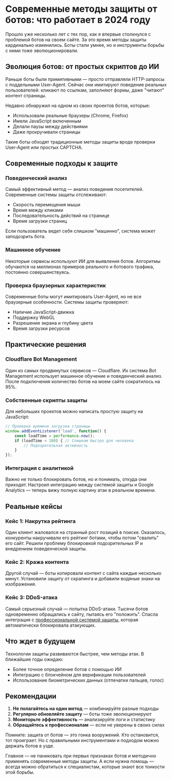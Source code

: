 # Современные методы защиты от ботов: что работает в 2024 году

Прошло уже несколько лет с тех пор, как я впервые столкнулся с проблемой ботов на своем сайте. За это время методы защиты кардинально изменились. Боты стали умнее, но и инструменты борьбы с ними тоже эволюционировали.

## Эволюция ботов: от простых скриптов до ИИ

Раньше боты были примитивными — просто отправляли HTTP-запросы с поддельными User-Agent. Сейчас они имитируют поведение реальных пользователей: кликают по ссылкам, заполняют формы, даже "читают" контент страницы.

Недавно обнаружил на одном из своих проектов ботов, которые:
- Использовали реальные браузеры (Chrome, Firefox)
- Имели JavaScript включенным
- Делали паузы между действиями
- Даже прокручивали страницы

Такие боты обходят традиционные методы защиты вроде проверки User-Agent или простых CAPTCHA.

## Современные подходы к защите

### Поведенческий анализ

Самый эффективный метод — анализ поведения посетителей. Современные системы защиты отслеживают:
- Скорость перемещения мыши
- Время между кликами
- Последовательность действий на странице
- Время загрузки страниц

Если пользователь ведет себя слишком "машинно", система может заподозрить бота.

### Машинное обучение

Некоторые сервисы используют ИИ для выявления ботов. Алгоритмы обучаются на миллионах примеров реального и ботового трафика, постоянно совершенствуясь.

### Проверка браузерных характеристик

Современные боты могут имитировать User-Agent, но не все браузерные особенности. Системы защиты проверяют:
- Наличие JavaScript-движка
- Поддержку WebGL
- Разрешение экрана и глубину цвета
- Время загрузки ресурсов

## Практические решения

### Cloudflare Bot Management

Один из самых продвинутых сервисов — Cloudflare. Их система Bot Management использует машинное обучение и поведенческий анализ. После подключения количество ботов на моем сайте сократилось на 95%.

### Собственные скрипты защиты

Для небольших проектов можно написать простую защиту на JavaScript:

```javascript
// Проверка времени загрузки страницы
window.addEventListener('load', function() {
    const loadTime = performance.now();
    if (loadTime < 100) { // Слишком быстро для человека
        // Подозрительная активность
    }
});
```

### Интеграция с аналитикой

Важно не только блокировать ботов, но и понимать, откуда они приходят. Настроил интеграцию между системой защиты и Google Analytics — теперь вижу полную картину атак в реальном времени.

## Реальные кейсы

### Кейс 1: Накрутка рейтинга

Один клиент жаловался на странный рост позиций в поиске. Оказалось, конкуренты накручивали его рейтинг ботами, чтобы потом "свалить" его сайт. Решили проблему блокировкой подозрительных IP и внедрением поведенческой защиты.

### Кейс 2: Кража контента

Другой случай — боты копировали контент с сайта каждые несколько минут. Установили защиту от скрапинга и добавили водяные знаки на изображения.

### Кейс 3: DDoS-атака

Самый серьезный случай — попытка DDoS-атаки. Тысячи ботов одновременно обращались к сайту, пытаясь его "положить". Спасла интеграция с [профессиональной системой защиты](https://progaem.com/ustanovka-antibota-usluga-po-zashhite-ot-botov-vashih-sajtov-na-razlichnyh-cms-sistemah.htm), которая автоматически блокировала атакующих.

## Что ждет в будущем

Технологии защиты развиваются быстрее, чем методы атак. В ближайшие годы ожидаю:

- Более точное определение ботов с помощью ИИ
- Интеграцию с блокчейном для верификации пользователей
- Использование биометрических данных (отпечатки пальцев, голос)

## Рекомендации

1. **Не полагайтесь на один метод** — комбинируйте разные подходы
2. **Регулярно обновляйте защиту** — боты тоже эволюционируют
3. **Мониторьте эффективность** — анализируйте логи и статистику
4. **Обращайтесь к профессионалам** — если не уверены в своих силах

Помните: защита от ботов — это гонка вооружений. Кто остановится, тот проиграет. Но с правильными инструментами и подходом можно держать ботов в узде.

Главное — не паниковать при первых признаках ботов и методично применять современные методы защиты. А если нужна помощь — всегда можно обратиться к специалистам, которые знают все тонкости этой борьбы.
